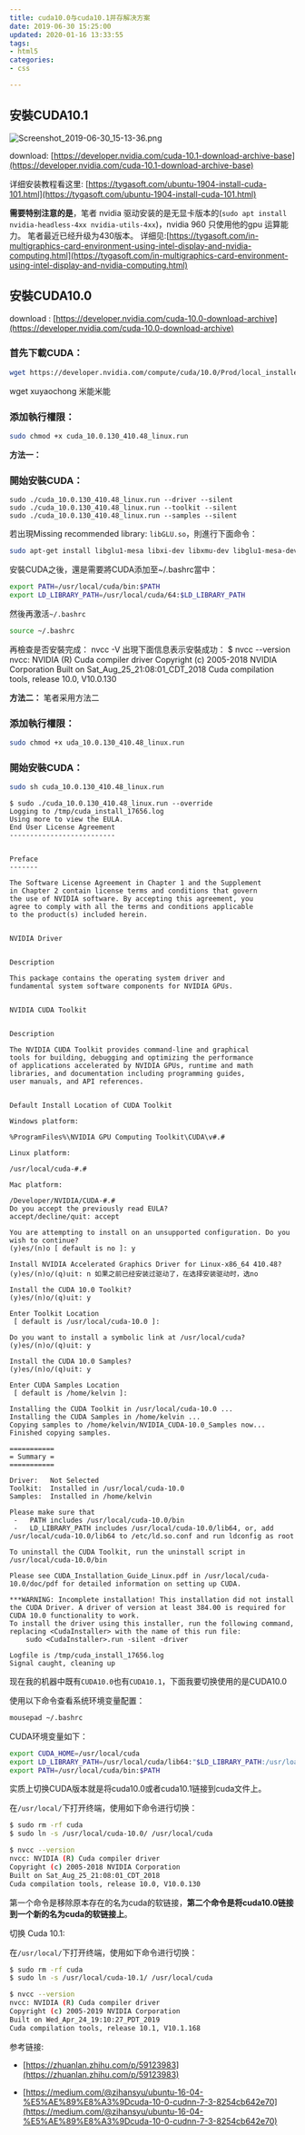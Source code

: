 ```yaml
---
title: cuda10.0与cuda10.1并存解决方案
date: 2019-06-30 15:25:00
updated: 2020-01-16 13:33:55
tags: 
- html5
categories: 
- css

---
```

## 安裝CUDA10.1

![Screenshot_2019-06-30_15-13-36.png][1]

download: [https://developer.nvidia.com/cuda-10.1-download-archive-base](https://developer.nvidia.com/cuda-10.1-download-archive-base)

详细安装教程看这里: [https://tygasoft.com/ubuntu-1904-install-cuda-101.html](https://tygasoft.com/ubuntu-1904-install-cuda-101.html)

**需要特别注意的是**，笔者 nvidia 驱动安装的是无显卡版本的(`sudo apt install nvidia-headless-4xx nvidia-utils-4xx`)，nvidia 960 只使用他的gpu 运算能力。 笔者最近已经升级为430版本。 详细见:[https://tygasoft.com/in-multigraphics-card-environment-using-intel-display-and-nvidia-computing.html](https://tygasoft.com/in-multigraphics-card-environment-using-intel-display-and-nvidia-computing.html)


<!--more-->


## 安裝CUDA10.0

download : [https://developer.nvidia.com/cuda-10.0-download-archive](https://developer.nvidia.com/cuda-10.0-download-archive)

### 首先下載CUDA：
```bash
wget https://developer.nvidia.com/compute/cuda/10.0/Prod/local_installers/cuda_10.0.130_410.48_linux
```
wget xuyaochong 米能米能

### 添加執行權限：
```bash
sudo chmod +x cuda_10.0.130_410.48_linux.run
```
**方法一：**
### 開始安裝CUDA：
```
sudo ./cuda_10.0.130_410.48_linux.run --driver --silent
sudo ./cuda_10.0.130_410.48_linux.run --toolkit --silent
sudo ./cuda_10.0.130_410.48_linux.run --samples --silent
```
若出現Missing recommended library: `libGLU.so`，則進行下面命令：
```bash
sudo apt-get install libglu1-mesa libxi-dev libxmu-dev libglu1-mesa-dev
```
安裝CUDA之後，還是需要將CUDA添加至~/.bashrc當中：
```bash
export PATH=/usr/local/cuda/bin:$PATH
export LD_LIBRARY_PATH=/usr/local/cuda/64:$LD_LIBRARY_PATH
```
然後再激活`~/.bashrc`
```bash
source ~/.bashrc
```

再檢查是否安裝完成：
nvcc -V
出現下面信息表示安裝成功：
$ nvcc --version
nvcc: NVIDIA (R) Cuda compiler driver
Copyright (c) 2005-2018 NVIDIA Corporation
Built on Sat_Aug_25_21:08:01_CDT_2018
Cuda compilation tools, release 10.0, V10.0.130

<!--more-->

**方法二：**  笔者采用方法二

### 添加執行權限：
```bash
sudo chmod +x uda_10.0.130_410.48_linux.run
```

### 開始安裝CUDA：
```bash
sudo sh cuda_10.0.130_410.48_linux.run
```
```
$ sudo ./cuda_10.0.130_410.48_linux.run --override
Logging to /tmp/cuda_install_17656.log
Using more to view the EULA.
End User License Agreement
--------------------------


Preface
-------

The Software License Agreement in Chapter 1 and the Supplement
in Chapter 2 contain license terms and conditions that govern
the use of NVIDIA software. By accepting this agreement, you
agree to comply with all the terms and conditions applicable
to the product(s) included herein.


NVIDIA Driver


Description

This package contains the operating system driver and
fundamental system software components for NVIDIA GPUs.


NVIDIA CUDA Toolkit


Description

The NVIDIA CUDA Toolkit provides command-line and graphical
tools for building, debugging and optimizing the performance
of applications accelerated by NVIDIA GPUs, runtime and math
libraries, and documentation including programming guides,
user manuals, and API references.


Default Install Location of CUDA Toolkit

Windows platform:

%ProgramFiles%\NVIDIA GPU Computing Toolkit\CUDA\v#.#

Linux platform:

/usr/local/cuda-#.#

Mac platform:

/Developer/NVIDIA/CUDA-#.#
Do you accept the previously read EULA?
accept/decline/quit: accept

You are attempting to install on an unsupported configuration. Do you wish to continue?
(y)es/(n)o [ default is no ]: y

Install NVIDIA Accelerated Graphics Driver for Linux-x86_64 410.48?
(y)es/(n)o/(q)uit: n 如果之前已经安装过驱动了，在选择安装驱动时，选no

Install the CUDA 10.0 Toolkit?
(y)es/(n)o/(q)uit: y

Enter Toolkit Location
 [ default is /usr/local/cuda-10.0 ]: 

Do you want to install a symbolic link at /usr/local/cuda?
(y)es/(n)o/(q)uit: y

Install the CUDA 10.0 Samples?
(y)es/(n)o/(q)uit: y

Enter CUDA Samples Location
 [ default is /home/kelvin ]: 

Installing the CUDA Toolkit in /usr/local/cuda-10.0 ...
Installing the CUDA Samples in /home/kelvin ...
Copying samples to /home/kelvin/NVIDIA_CUDA-10.0_Samples now...
Finished copying samples.

===========
= Summary =
===========

Driver:   Not Selected
Toolkit:  Installed in /usr/local/cuda-10.0
Samples:  Installed in /home/kelvin

Please make sure that
 -   PATH includes /usr/local/cuda-10.0/bin
 -   LD_LIBRARY_PATH includes /usr/local/cuda-10.0/lib64, or, add /usr/local/cuda-10.0/lib64 to /etc/ld.so.conf and run ldconfig as root

To uninstall the CUDA Toolkit, run the uninstall script in /usr/local/cuda-10.0/bin

Please see CUDA_Installation_Guide_Linux.pdf in /usr/local/cuda-10.0/doc/pdf for detailed information on setting up CUDA.

***WARNING: Incomplete installation! This installation did not install the CUDA Driver. A driver of version at least 384.00 is required for CUDA 10.0 functionality to work.
To install the driver using this installer, run the following command, replacing <CudaInstaller> with the name of this run file:
    sudo <CudaInstaller>.run -silent -driver

Logfile is /tmp/cuda_install_17656.log
Signal caught, cleaning up
```

现在我的机器中既有`CUDA10.0`也有`CUDA10.1`，下面我要切换使用的是CUDA10.0

使用以下命令查看系统环境变量配置：
```bash
mousepad ~/.bashrc
```
CUDA环境变量如下：
```bash
export CUDA_HOME=/usr/local/cuda
export LD_LIBRARY_PATH=/usr/local/cuda/lib64:"$LD_LIBRARY_PATH:/usr/loacl/cuda/lib64:/usr/local/cuda/extras/CUPTI/lib64"
export PATH=/usr/local/cuda/bin:$PATH
```
实质上切换CUDA版本就是将cuda10.0或者cuda10.1链接到cuda文件上。

在`/usr/local/`下打开终端，使用如下命令进行切换：
```bash
$ sudo rm -rf cuda
$ sudo ln -s /usr/local/cuda-10.0/ /usr/local/cuda

$ nvcc --version
nvcc: NVIDIA (R) Cuda compiler driver
Copyright (c) 2005-2018 NVIDIA Corporation
Built on Sat_Aug_25_21:08:01_CDT_2018
Cuda compilation tools, release 10.0, V10.0.130
```
第一个命令是移除原本存在的名为cuda的软链接，**第二个命令是将cuda10.0链接到一个新的名为cuda的软链接上**。

切换 Cuda 10.1:

在`/usr/local/`下打开终端，使用如下命令进行切换：
```bash
$ sudo rm -rf cuda
$ sudo ln -s /usr/local/cuda-10.1/ /usr/local/cuda

$ nvcc --version
nvcc: NVIDIA (R) Cuda compiler driver
Copyright (c) 2005-2019 NVIDIA Corporation
Built on Wed_Apr_24_19:10:27_PDT_2019
Cuda compilation tools, release 10.1, V10.1.168
```
参考链接:

- [https://zhuanlan.zhihu.com/p/59123983](https://zhuanlan.zhihu.com/p/59123983)
- [https://medium.com/@zihansyu/ubuntu-16-04-%E5%AE%89%E8%A3%9Dcuda-10-0-cudnn-7-3-8254cb642e70](https://medium.com/@zihansyu/ubuntu-16-04-%E5%AE%89%E8%A3%9Dcuda-10-0-cudnn-7-3-8254cb642e70)

  [1]: https://imgs.gnux.cn/usr/uploads/2019/06/945605763.png


